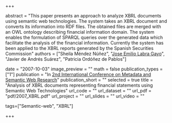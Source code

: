 +++

abstract = "This paper presents an approach to analyze XBRL documents using semantic web technologies. The system takes an XBRL document and converts its information into RDF files. The obtained files are merged with an OWL ontology describing financial information domain. The system enables the formulation of SPARQL queries over the generated data which facilitate the analysis of the financial information. Currently the system has been applied to the XBRL reports generated by the Spanish Securities Commission" 
authors = ["Sheila Méndez Núñez", 
 "[Jose Emilio Labra Gayo](http://di.uniovi.es/~labra)", 
 "Javier de Andrés Suárez",
 "Patricia Ordóñez de Pablos"]

date = "2007-10-03"
image_preview = ""
math = false
publication_types = ["1"]
publication = "In [2nd International Conference on Metadata and Semantic Web Research](http://www.mtsr.ionio.gr/)"
publication_short = ""
selected = true
title = "Analysis of XBRL documents representing financial statements using Semantic Web Technologies"
url_code = ""
url_dataset = ""
url_pdf = "pdf/2007_XBRL.pdf"
url_project = ""
url_slides = ""
url_video = ""

tags=["Semantic-web", "XBRL"]

+++


